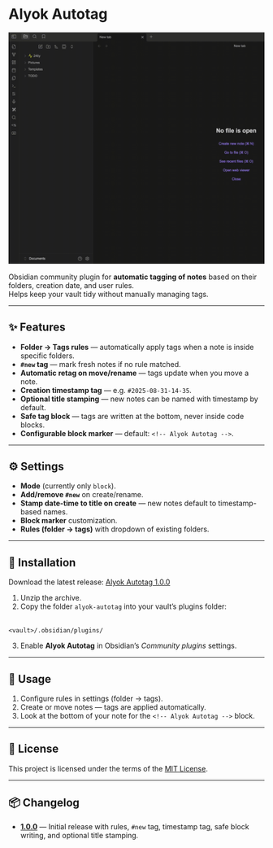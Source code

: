 # Alyok Autotag

![Demo](https://github.com/24tiy/Alyok-Autotag/blob/main/alyok-autotag-demo.gif)

Obsidian community plugin for **automatic tagging of notes** based on their folders, creation date, and user rules.  
Helps keep your vault tidy without manually managing tags.

---

## ✨ Features

- **Folder → Tags rules** — automatically apply tags when a note is inside specific folders.
- **`#new` tag** — mark fresh notes if no rule matched.
- **Automatic retag on move/rename** — tags update when you move a note.
- **Creation timestamp tag** — e.g. `#2025-08-31-14-35`.
- **Optional title stamping** — new notes can be named with timestamp by default.
- **Safe tag block** — tags are written at the bottom, never inside code blocks.
- **Configurable block marker** — default: `<!-- Alyok Autotag -->`.

---

## ⚙️ Settings

- **Mode** (currently only `block`).
- **Add/remove `#new`** on create/rename.
- **Stamp date-time to title on create** — new notes default to timestamp-based names.
- **Block marker** customization.
- **Rules (folder → tags)** with dropdown of existing folders.

---

## 🚀 Installation

Download the latest release: [Alyok Autotag 1.0.0](https://github.com/24tiy/Alyok-Autotag/releases/tag/1.0.0)

1. Unzip the archive.  
2. Copy the folder `alyok-autotag` into your vault’s plugins folder:  

```

<vault>/.obsidian/plugins/

```

3. Enable **Alyok Autotag** in Obsidian’s *Community plugins* settings.

---

## 📖 Usage

1. Configure rules in settings (folder → tags).  
2. Create or move notes — tags are applied automatically.  
3. Look at the bottom of your note for the `<!-- Alyok Autotag -->` block.

---

## 📜 License

This project is licensed under the terms of the [MIT License](https://github.com/24tiy/Alyok-Autotag/blob/main/LICENSE).

---

## 📦 Changelog

- **[1.0.0](https://github.com/24tiy/Alyok-Autotag/releases/tag/1.0.0)** — Initial release with rules, `#new` tag, timestamp tag, safe block writing, and optional title stamping.

